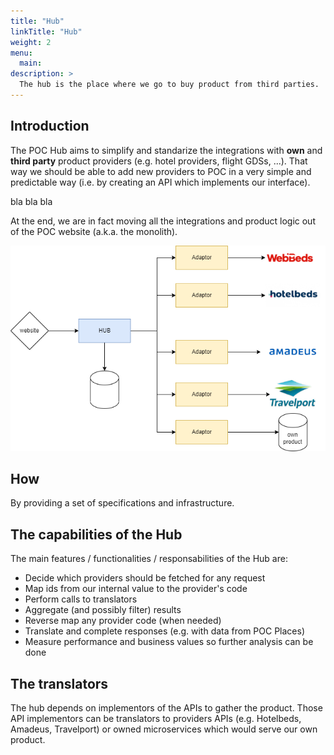```yaml
---
title: "Hub"
linkTitle: "Hub"
weight: 2
menu:
  main:
description: >
  The hub is the place where we go to buy product from third parties. 
---
```


## Introduction

The POC Hub aims to simplify and standarize the integrations with **own** and **third party** product providers (e.g. hotel providers, flight GDSs, ...). That way we should be able to add new providers to POC in a very simple and predictable way (i.e. by creating an API which implements our interface). 

bla bla bla

At the end, we are in fact moving all the integrations and product logic out of the POC website (a.k.a. the monolith).

![](hub1.png)

## How

By providing a set of specifications and infrastructure.

## The capabilities of the Hub

The main features / functionalities / responsabilities of the Hub are:

- Decide which providers should be fetched for any request
- Map ids from our internal value to the provider's code 
- Perform calls to translators
- Aggregate (and possibly filter) results
- Reverse map any provider code (when needed)
- Translate and complete responses (e.g. with data from POC Places)
- Measure performance and business values so further analysis can be done

##  The translators

The hub depends on implementors of the APIs to gather the product. Those API implementors can be translators to providers 
APIs (e.g. Hotelbeds, Amadeus, Travelport) or owned microservices which would serve our own product.

